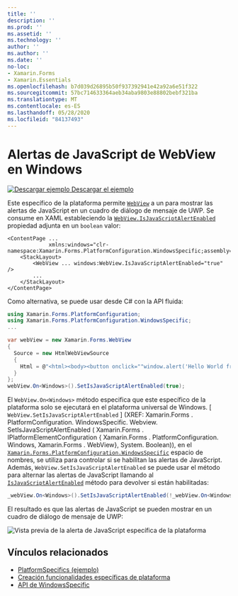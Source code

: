 ```yaml
---
title: ''
description: ''
ms.prod: ''
ms.assetid: ''
ms.technology: ''
author: ''
ms.author: ''
ms.date: ''
no-loc:
- Xamarin.Forms
- Xamarin.Essentials
ms.openlocfilehash: b7d039d26895b50f937392941e42a92a6e51f322
ms.sourcegitcommit: 57bc714633364aeb34aba9803e88802bebf321ba
ms.translationtype: MT
ms.contentlocale: es-ES
ms.lasthandoff: 05/28/2020
ms.locfileid: "84137493"
---
```

# <a name="webview-javascript-alerts-on-windows"></a>Alertas de JavaScript de WebView en Windows

[![Descargar ejemplo](~/media/shared/download.png) Descargar el ejemplo](https://docs.microsoft.com/samples/xamarin/xamarin-forms-samples/userinterface-platformspecifics)

Este específico de la plataforma permite [`WebView`](xref:Xamarin.Forms.WebView) a un para mostrar las alertas de JavaScript en un cuadro de diálogo de mensaje de UWP. Se consume en XAML estableciendo la [`WebView.IsJavaScriptAlertEnabled`](xref:Xamarin.Forms.PlatformConfiguration.WindowsSpecific.WebView.IsJavaScriptAlertEnabledProperty) propiedad adjunta en un `boolean` valor:

```xaml
<ContentPage ...
             xmlns:windows="clr-namespace:Xamarin.Forms.PlatformConfiguration.WindowsSpecific;assembly=Xamarin.Forms.Core">
    <StackLayout>
        <WebView ... windows:WebView.IsJavaScriptAlertEnabled="true" />
        ...
    </StackLayout>
</ContentPage>
```

Como alternativa, se puede usar desde C# con la API fluida:

```csharp
using Xamarin.Forms.PlatformConfiguration;
using Xamarin.Forms.PlatformConfiguration.WindowsSpecific;
...

var webView = new Xamarin.Forms.WebView
{
  Source = new HtmlWebViewSource
  {
    Html = @"<html><body><button onclick=""window.alert('Hello World from JavaScript');"">Click Me</button></body></html>"
  }
};
webView.On<Windows>().SetIsJavaScriptAlertEnabled(true);
```

El `WebView.On<Windows>` método especifica que este específico de la plataforma solo se ejecutará en el plataforma universal de Windows. [ `WebView.SetIsJavaScriptAlertEnabled` ] (XREF: Xamarin.Forms . PlatformConfiguration. WindowsSpecific. Webview. SetIsJavaScriptAlertEnabled ( Xamarin.Forms . IPlatformElementConfiguration { Xamarin.Forms . PlatformConfiguration. Windows, Xamarin.Forms . WebView}, System. Boolean)), en el [`Xamarin.Forms.PlatformConfiguration.WindowsSpecific`](xref:Xamarin.Forms.PlatformConfiguration.WindowsSpecific) espacio de nombres, se utiliza para controlar si se habilitan las alertas de JavaScript. Además, `WebView.SetIsJavaScriptAlertEnabled` se puede usar el método para alternar las alertas de JavaScript llamando al [`IsJavaScriptAlertEnabled`](xref:Xamarin.Forms.PlatformConfiguration.WindowsSpecific.WebView.IsJavaScriptAlertEnabled*) método para devolver si están habilitadas:

```csharp
_webView.On<Windows>().SetIsJavaScriptAlertEnabled(!_webView.On<Windows>().IsJavaScriptAlertEnabled());
```

El resultado es que las alertas de JavaScript se pueden mostrar en un cuadro de diálogo de mensaje de UWP:

![Vista previa de la alerta de JavaScript específica de la plataforma](webview-javascript-alert-images/webview-javascript-alert.png "Vista previa de la alerta de JavaScript específica de la plataforma")

## <a name="related-links"></a>Vínculos relacionados

- [PlatformSpecifics (ejemplo)](https://docs.microsoft.com/samples/xamarin/xamarin-forms-samples/userinterface-platformspecifics)
- [Creación funcionalidades específicas de plataforma](~/xamarin-forms/platform/platform-specifics/index.md#creating-platform-specifics)
- [API de WindowsSpecific](xref:Xamarin.Forms.PlatformConfiguration.WindowsSpecific)
